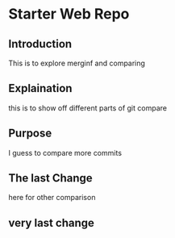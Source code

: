 # Starter Web Repo

## Introduction

This is to explore merginf and comparing

## Explaination

this is to show off different parts of git compare

## Purpose

I guess to compare more commits

## The last Change

here for other comparison

## very last change